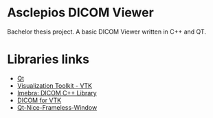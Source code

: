 # Asclepios DICOM Viewer
Bachelor thesis project.
A basic DICOM Viewer written in C++ and QT.

# Libraries links
- [Qt](https://www.qt.io/)
- [Visualization Toolkit - VTK](https://vtk.org/)
- [Imebra: DICOM C++ Library](https://imebra.com/)
- [DICOM for VTK](http://dgobbi.github.io/vtk-dicom/)
- [Qt-Nice-Frameless-Window](https://github.com/Bringer-of-Light/Qt-Nice-Frameless-Window)